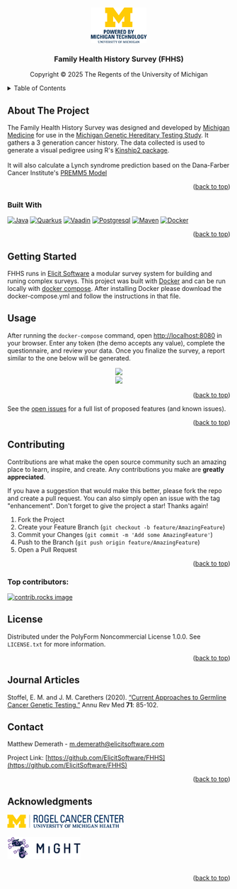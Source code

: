 <a id="readme-top"></a>

<!-- PROJECT SHIELDS -->
<!--
*** I'm using markdown "reference style" links for readability.
*** Reference links are enclosed in brackets [ ] instead of parentheses ( ).
*** See the bottom of this document for the declaration of the reference variables
*** for contributors-url, forks-url, etc. This is an optional, concise syntax you may use.
*** https://www.markdownguide.org/basic-syntax/#reference-style-links
-->
<!-- [![Contributors][contributors-shield]][contributors-url]
[![Forks][forks-shield]][forks-url]
[![Stargazers][stars-shield]][stars-url]
[![Issues][issues-shield]][issues-url]
[![project_license][license-shield]][https://polyformproject.org/licenses/noncommercial/1.0.0]
[![LinkedIn][linkedin-shield]][linkedin-url] -->

<!-- Powered by Michigan -->
<br />
<div align="center">
  <a href="https://github.com/elicitsoftware/elicit">
    <img src="images/stacked.png" alt="Logo" width="25%" >
  </a>
<h3 align="center">Family Health History Survey (FHHS)</h3>
  <p>Copyright © 2025 The Regents of the University of Michigan</p>
</div>
<!-- TABLE OF CONTENTS -->
<details>
  <summary>Table of Contents</summary>
  <ol>
    <li>
      <a href="#built-with">Built With</a></li>
    </li>
    <li>
      <a href="#getting-started">Getting Started</a>
      <ul>
        <li><a href="#prerequisites">Prerequisites</a></li>
        <li><a href="#installation">Installation</a></li>
      </ul>
    </li>
    <li><a href="#usage">Usage</a></li>
    <!-- <li><a href="#roadmap">Roadmap</a></li> -->
    <li><a href="#contributing">Contributing</a></li>
    <li><a href="#license">License</a></li>
    <li><a href="#contact">Contact</a></li>
    <li><a href="#acknowledgments">Acknowledgments</a></li>
  </ol>
</details>

<!-- ABOUT THE PROJECT -->
## About The Project
  <p align="left">
    The Family Health History Survey was designed and developed by <a href="https://www.michiganmedicine.org/">Michigan Medicine</a> for use in the <a href="https://info.mightstudy.org/">Michigan Genetic Hereditary Testing Study</a>. It gathers a 3 generation cancer history. The data collected is used to generate a visual pedigree using R's <a href="https://cran.r-project.org/web/packages/kinship2/index.html">Kinship2 package</a>.
  </br>
  </br>
    It will also calculate a Lynch syndrome prediction based on the Dana-Farber Cancer Institute's <a href="https://premm.dfci.harvard.edu/">PREMM5 Model</a>
  </p>

<!-- [![Product Name Screen Shot][product-screenshot]](https://example.com)

Here's a blank template to get started. To avoid retyping too much info, do a search and replace with your text editor for the following: `github_username`, `repo_name`, `twitter_handle`, `linkedin_username`, `email_client`, `email`, `project_title`, `project_description`, `project_license`
 -->

<p align="right">(<a href="#readme-top">back to top</a>)</p>

### Built With

[![Java][Java]][Java-url]
[![Quarkus][Quarkus.io]][Quarkus-url]
[![Vaadin][Vaadin.com]][Vaadin-url]
[![Postgresql][Postgresql.com]][Postgresql-url]
[![Maven][Maven.org]][Maven-url]
[![Docker][Docker.com]][Docker-url]

<p align="right">(<a href="#readme-top">back to top</a>)</p>

<!-- GETTING STARTED -->
## Getting Started
FHHS runs in <a href=https://github.com/ElicitSoftware/>Elicit Software</a> a modular survey system for building and runing complex surveys.
This project was built with <a href=http://docker.com>Docker</a> and can be run locally with <a href=https://docs.docker.com/compose/>docker compose</a>. After installing Docker please download the docker-compose.yml and follow the instructions in that file.

<!-- USAGE EXAMPLES -->
## Usage
After running the `docker-compose` command, open [http://localhost:8080](http://localhost:8080) in your browser. Enter any token (the demo accepts any value), complete the questionnaire, and review your data. Once you finalize the survey, a report similar to the one below will be generated.
<div align="center"><image src="samplePedigree.png" height=600></div>
<div align="center"><image src="premm5Sample.png" height=200></div>


<p align="right">(<a href="#readme-top">back to top</a>)</p>



<!-- ROADMAP
## Roadmap

- [ ] Feature 1
- [ ] Feature 2
- [ ] Feature 3
    - [ ] Nested Feature
 -->

See the [open issues](https://github.com/ElicitSoftware/FHHS/issues) for a full list of proposed features (and known issues).

<p align="right">(<a href="#readme-top">back to top</a>)</p>

<!-- CONTRIBUTING -->
## Contributing

Contributions are what make the open source community such an amazing place to learn, inspire, and create. Any contributions you make are **greatly appreciated**.

If you have a suggestion that would make this better, please fork the repo and create a pull request. You can also simply open an issue with the tag "enhancement".
Don't forget to give the project a star! Thanks again!

1. Fork the Project
2. Create your Feature Branch (`git checkout -b feature/AmazingFeature`)
3. Commit your Changes (`git commit -m 'Add some AmazingFeature'`)
4. Push to the Branch (`git push origin feature/AmazingFeature`)
5. Open a Pull Request

<p align="right">(<a href="#readme-top">back to top</a>)</p>

### Top contributors:

<a href="https://github.com/ElicitSoftware/FHHS/graphs/contributors">
  <img src="https://contrib.rocks/image?repo=ElicitSoftware/FHHS" alt="contrib.rocks image" />
</a>

<!-- LICENSE -->
## License

Distributed under the PolyForm Noncommercial License 1.0.0. See `LICENSE.txt` for more information.

<p align="right">(<a href="#readme-top">back to top</a>)</p>

## Journal Articles

<p>Stoffel, E. M. and J. M. Carethers (2020). <a href="https://www-annualreviews-org.proxy.lib.umich.edu/doi/10.1146/annurev-med-052318-101009?url_ver=Z39.88-2003&amp;rfr_id=ori%3Arid%3Acrossref.org&amp;rfr_dat=cr_pub++0pubmed">&#8220;Current Approaches to Germline Cancer Genetic Testing.&#8221;</a> Annu Rev Med <b>71</b>: 85-102.</p>

<!-- CONTACT -->
## Contact

Matthew Demerath - m.demerath@elicitsoftware.com

Project Link: [https://github.com/ElicitSoftware/FHHS](https://github.com/ElicitSoftware/FHHS)

<p align="right">(<a href="#readme-top">back to top</a>)</p>


<!-- ACKNOWLEDGMENTS -->
## Acknowledgments

<a href="https://www.michiganmedicine.org"><img src="images/Rogel-Cancer_Logo-Horizontal-CMYK.png" height="30"></a><br/>
<br/>
<a href="https://info.mightstudy.org"><img src="images/MiGHT-shortlogo.png" height="50"></a><br/>
<br/>

<p align="right">(<a href="#readme-top">back to top</a>)</p>



<!-- MARKDOWN LINKS & IMAGES -->
<!-- https://www.markdownguide.org/basic-syntax/#reference-style-links -->
[contributors-shield]: https://img.shields.io/github/contributors/ElicitSoftware/FHHS.svg?style=for-the-badge
[contributors-url]: https://github.com/ElicitSoftware/FHHS/graphs/contributors
[forks-shield]: https://img.shields.io/github/forks/ElicitSoftware/FHHS.svg?style=for-the-badge
[forks-url]: https://github.com/ElicitSoftware/FHHS/network/members
[stars-shield]: https://img.shields.io/github/stars/ElicitSoftware/FHHS.svg?style=for-the-badge
[stars-url]: https://github.com/ElicitSoftware/FHHS/stargazers
[issues-shield]: https://img.shields.io/github/issues/ElicitSoftware/FHHS.svg?style=for-the-badge
[issues-url]: https://github.com/ElicitSoftware/FHHS/issues
[license-shield]: https://img.shields.io/github/license/ElicitSoftware/FHHS.svg?style=for-the-badge
[license-url]: https://github.com/ElicitSoftware/FHHS/blob/master/LICENSE.txt
[linkedin-shield]: https://img.shields.io/badge/-LinkedIn-black.svg?style=for-the-badge&logo=linkedin&colorB=555
[linkedin-url]: https://linkedin.com/in/linkedin_username
[product-screenshot]: images/screenshot.png
[Quarkus.io]: https://img.shields.io/badge/quarkus-000000?style=for-the-badge&logo=quarkus&logoColor=white
[Quarkus-url]: https://quarkus.io/
[Vaadin.com]: https://img.shields.io/badge/Vaadin-20232A?style=for-the-badge&logo=vaadin&logoColor=61DAFB
[Vaadin-url]: https://vaadin.com/
[Postgresql.com]: https://img.shields.io/badge/postgresql-white?style=for-the-badge&logo=postgresql&logoColor=blue
[Postgresql-url]: https://postgresql.org/
[Docker.com]: https://img.shields.io/badge/docker-257bd6?style=for-the-badge&logo=docker&logoColor=white
[Docker-url]: https://docker.com
[Java]: https://img.shields.io/badge/Java-3a75b0?style=for-the-badge&logo=openjdk&logoColor=white
[Java-url]: https://dev.java/
[Maven.org]:https://img.shields.io/badge/MAVEN-000000?style=for-the-badge&logo=apachemaven&logoColor=blue
[Maven-url]: https://maven.apache.org/
